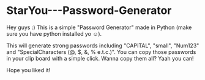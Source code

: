 # StarYou---Password-Generator

Hey guys :)
This is a simple "Password Generator" made in Python (make sure you have python installed yo ☺).

This will generate strong passwords including "CAPITAL", "small", "Num123" and "SpecialCharacters (@, $, &, % e.t.c.)".
You can copy those passwords in your clip board with a simple click.
Wanna copy them all? Yaah you can!

Hope you liked it!
